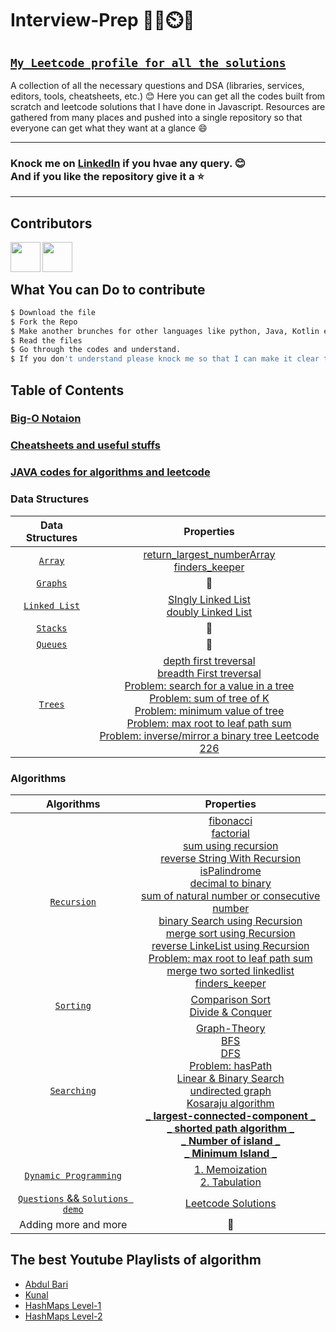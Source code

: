 # Interview-Prep 📘📖⏲️💯

## [`My Leetcode profile for all the solutions`](https://leetcode.com/mmSaif_64/)

A collection of all the necessary questions and DSA (libraries, services, editors, tools, cheatsheets, etc.)
:blush: Here you can get all the codes built from scratch and leetcode solutions that I have done in Javascript. Resources are gathered from
many places and pushed into a single repository so that everyone can get what they want at a glance :smile:

---

### Knock me on [LinkedIn](https://www.linkedin.com/in/muntasir-mahmud-saif-9a0900233/) if you hvae any query. :blush: <br> And if you like the repository give it a :star:

---

## Contributors

<a href="https://github.com/arnabsheikh007"><img src="https://github.com/arnabsheikh007.png" align="left" height="48" width="48" ></a>
<a href="https://github.com/alim1496"><img src="https://avatars.githubusercontent.com/u/18712755?v=4" align="left" height="48" width="48" ></a>
<br>
<br>

## What You can Do to contribute

```bash
$ Download the file
$ Fork the Repo
$ Make another brunches for other languages like python, Java, Kotlin even C++.
$ Read the files
$ Go through the codes and understand.
$ If you don't understand please knock me so that I can make it clear to you
```

## Table of Contents

### [Big-O Notaion](https://github.com/Saif64/Interview-prep/tree/master/Big-O)

### [Cheatsheets and useful stuffs](https://github.com/Saif64/Interview-prep/tree/master/cheatsheets%20and%20more)

### [JAVA codes for algorithms and leetcode](https://github.com/Saif64/Interview-prep/tree/master/JAVA%20solutions)

### Data Structures

|                                          Data Structures                                           |                                                                                                                                                                                                                                                                                                                                                                                                                                                                                                                   Properties                                                                                                                                                                                                                                                                                                                                                                                                                                                                                                                    |
| :------------------------------------------------------------------------------------------------: | :---------------------------------------------------------------------------------------------------------------------------------------------------------------------------------------------------------------------------------------------------------------------------------------------------------------------------------------------------------------------------------------------------------------------------------------------------------------------------------------------------------------------------------------------------------------------------------------------------------------------------------------------------------------------------------------------------------------------------------------------------------------------------------------------------------------------------------------------------------------------------------------------------------------------------------------------------------------------------------------------------------------------------------------------: |
|      [`Array`](https://github.com/Saif64/Interview-prep/tree/master/Data%20structures/array)       |                                                                                                                                                                                                                                                                                                                                                                                                                                         [return_largest_numberArray]() <br> [finders_keeper](https://github.com/Saif64/Interview-prep/blob/master/Data%20structures/array/problems/finders_keepers.js)                                                                                                                                                                                                                                                                                                                                                                                                                                          |
|     [`Graphs`](https://github.com/Saif64/Interview-prep/tree/master/Data%20structures/graphs)      |                                                                                                                                                                                                                                                                                                                                                                                                                                                                                                                       🙂                                                                                                                                                                                                                                                                                                                                                                                                                                                                                                                        |
| [`Linked List`](https://github.com/Saif64/Interview-prep/tree/master/Data%20structures/linkedlist) |                                                                                                                                                                                                                                                                                                                                                                                             [SIngly Linked List](https://github.com/Saif64/Interview-prep/blob/master/Data%20structures/linkedlist/linkedlist.js) <br> [doubly Linked List](https://github.com/Saif64/Interview-prep/blob/master/Data%20structures/linkedlist/doublyLinkedList.js)                                                                                                                                                                                                                                                                                                                                                                                              |
|     [`Stacks`](https://github.com/Saif64/Interview-prep/tree/master/Data%20structures/stacks)      |                                                                                                                                                                                                                                                                                                                                                                                                                                                                                                                       🙂                                                                                                                                                                                                                                                                                                                                                                                                                                                                                                                        |
|     [`Queues`](https://github.com/Saif64/Interview-prep/tree/master/Data%20structures/queues)      |                                                                                                                                                                                                                                                                                                                                                                                                                                                                                                                       🙂                                                                                                                                                                                                                                                                                                                                                                                                                                                                                                                        |
|      [`Trees`](https://github.com/Saif64/Interview-prep/tree/master/Data%20structures/trees)       | [depth first treversal](https://github.com/Saif64/Interview-prep/tree/master/Data%20structures/trees/depth_first_value) <br> [breadth First treversal](https://github.com/Saif64/Interview-prep/tree/master/Data%20structures/trees/breadth_first_values) <br> [Problem: search for a value in a tree](https://github.com/Saif64/Interview-prep/tree/master/Data%20structures/trees/tree_target_search) <br> [Problem: sum of tree of K](https://github.com/Saif64/Interview-prep/blob/master/Data%20structures/trees/tree_sum/tree_sum.js) <br> [Problem: minimum value of tree](https://github.com/Saif64/Interview-prep/blob/master/Data%20structures/trees/tree_min_value/tree_min_value.js) <br> [Problem: max root to leaf path sum](https://github.com/Saif64/Interview-prep/blob/master/Data%20structures/trees/max_root_to_leaf_path_sum/max_root.js) <br> [Problem: inverse/mirror a binary tree Leetcode 226](https://github.com/Saif64/Interview-prep/blob/master/Data%20structures/trees/invert_binary_tree/invert_binary_tree.js) |

### Algorithms

|                                            Algorithms                                             |                                                                                                                                                                                                                                                                                                                                                                                                                                                                                                                                                                                                                                                                                                                                                                                                                                                                                                                                                                       Properties                                                                                                                                                                                                                                                                                                                                                                                                                                                                                                                                                                                                                                                                                                                                                                                                                                                                                                                                                                       |
| :-----------------------------------------------------------------------------------------------: | :----------------------------------------------------------------------------------------------------------------------------------------------------------------------------------------------------------------------------------------------------------------------------------------------------------------------------------------------------------------------------------------------------------------------------------------------------------------------------------------------------------------------------------------------------------------------------------------------------------------------------------------------------------------------------------------------------------------------------------------------------------------------------------------------------------------------------------------------------------------------------------------------------------------------------------------------------------------------------------------------------------------------------------------------------------------------------------------------------------------------------------------------------------------------------------------------------------------------------------------------------------------------------------------------------------------------------------------------------------------------------------------------------------------------------------------------------------------------------------------------------------------------------------------------------------------------------------------------------------------------------------------------------------------------------------------------------------------------------------------------------------------------------------------------------------------------------------------------------------------------------------------------------------------------------------------------------: |
|     [`Recursion`](https://github.com/Saif64/Interview-prep/tree/master/algorithms/recursion)      | [fibonacci](https://github.com/Saif64/Interview-prep/tree/master/algorithms/recursion/fibonacci) <br> [factorial](https://github.com/Saif64/Interview-prep/tree/master/algorithms/recursion/factorial) <br> [sum using recursion](https://github.com/Saif64/Interview-prep/blob/master/algorithms/recursion/sum_using_recursion/sum.js)<br> [reverse String With Recursion](https://github.com/Saif64/Interview-prep/blob/master/algorithms/recursion/reverseStrWithRecursion/reverseStrWithRecursion.js)<br> [isPalindrome](https://github.com/Saif64/Interview-prep/blob/master/algorithms/recursion/reverseStrWithRecursion/isPalindrome.js)<br> [decimal to binary](https://github.com/Saif64/Interview-prep/blob/master/algorithms/recursion/decimalToBinary/decimal_to_binary.js)<br> [sum of natural number or consecutive number](https://github.com/Saif64/Interview-prep/blob/master/algorithms/recursion/sum_of_consecutive_number/sum_of_consecutive_number.js)<br> [binary Search using Recursion](https://github.com/Saif64/Interview-prep/blob/master/algorithms/recursion/binarySearchUsingRecursion/binarySearchUsingRecursion.js)<br> [merge sort using Recursion](https://github.com/Saif64/Interview-prep/blob/master/algorithms/recursion/mergeSortUsingRecursion/mergeSortUsingRecursion.js) <br> [reverse LinkeList using Recursion](https://github.com/Saif64/Interview-prep/blob/master/algorithms/recursion/linkedList/reverseLinkedListRecursively.js) <br> [Problem: max root to leaf path sum](https://github.com/Saif64/Interview-prep/blob/master/Data%20structures/trees/max_root_to_leaf_path_sum/max_root.js) <br> [merge two sorted linkedlist](https://github.com/Saif64/Interview-prep/blob/master/algorithms/recursion/merge_to_sorted_linkedlist/merge_to_sorted_linkedlist.js) <br> [finders_keeper](https://github.com/Saif64/Interview-prep/blob/master/Data%20structures/array/problems/finders_keepers.js) |
|       [`Sorting`](https://github.com/Saif64/Interview-prep/tree/master/algorithms/sorting)        |                                                                                                                                                                                                                                                                                                                                                                                                                                                                                                                                                                                                                                                                                                                                                                                                                                                    [Comparison Sort](https://github.com/Saif64/Interview-prep/tree/master/algorithms/sorting/comparison%20sort) <br>[Divide & Conquer](https://github.com/Saif64/Interview-prep/tree/master/algorithms/sorting/comparison%20sort/Divide%26Conquer)                                                                                                                                                                                                                                                                                                                                                                                                                                                                                                                                                                                                                                                                                                                                                                                                                                                     |
|     [`Searching`](https://github.com/Saif64/Interview-prep/tree/master/algorithms/searching)      |                                                                                                                                                                                                                                                      [Graph-Theory](https://github.com/Saif64/Interview-prep/tree/master/algorithms/searching/graph-theory)<br>[BFS](https://github.com/Saif64/Interview-prep/tree/master/algorithms/searching/graph-theory/BFS)<br> [DFS](https://github.com/Saif64/Interview-prep/tree/master/algorithms/searching/graph-theory/DFS)<br> [Problem: hasPath](https://github.com/Saif64/Interview-prep/blob/master/algorithms/searching/graph-theory/hasPath/hasPath.js)<br> [Linear & Binary Search](https://github.com/Saif64/Interview-prep/tree/master/algorithms/searching) <br> [undirected graph](https://github.com/Saif64/Interview-prep/blob/master/algorithms/searching/graph-theory/undirected_graph/undirected_graph.js) <br> [Kosaraju algorithm](https://github.com/Saif64/Interview-prep/tree/master/algorithms/searching/graph-theory/Kosaraju_algorithm) <br> [**_ largest-connected-component _**](https://github.com/Saif64/Interview-prep/tree/master/algorithms/searching/graph-theory/largest_connected_component) <br> [**_ shorted path algorithm _**](https://github.com/Saif64/Interview-prep/tree/master/algorithms/searching/graph-theory/shortest_path) <br> [**_ Number of island _**](https://github.com/Saif64/Interview-prep/tree/master/algorithms/searching/graph-theory/island_count) <br> [**_ Minimum Island _** ](https://github.com/Saif64/Interview-prep/tree/master/algorithms/searching/graph-theory/minimum_island)                                                                                                                                                                                                                                                       |
| [`Dynamic Programming`](https://github.com/Saif64/Interview-prep/tree/master/dynamic_programming) |                                                                                                                                                                                                                                                                                                                                                                                                                                                                                                                                                                                                                                                                                                                                                                                                                                                                                                             [1. Memoization](https://github.com/Saif64/Interview-prep/tree/master/dynamic_programming/Memoization) <br> [2. Tabulation]()                                                                                                                                                                                                                                                                                                                                                                                                                                                                                                                                                                                                                                                                                                                                                                                                                                                                                                              |
| [`Questions` && `Solutions demo`](https://github.com/Saif64/Interview-prep/tree/master/questions) |                                                                                                                                                                                                                                                                                                                                                                                                                                                                                                                                                                                                                                                                                                                                                                                                                                                                                                                             [Leetcode Solutions](https://github.com/Saif64/Interview-prep/tree/master/questions/leetcode)                                                                                                                                                                                                                                                                                                                                                                                                                                                                                                                                                                                                                                                                                                                                                                                                                                                                                                                              |
|                                       Adding more and more                                        |                                                                                                                                                                                                                                                                                                                                                                                                                                                                                                                                                                                                                                                                                                                                                                                                                                                                                                                                                                           🙂                                                                                                                                                                                                                                                                                                                                                                                                                                                                                                                                                                                                                                                                                                                                                                                                                                                                                                                                                                           |

## The best Youtube Playlists of algorithm

- [Abdul Bari](https://www.youtube.com/playlist?list=PLDN4rrl48XKpZkf03iYFl-O29szjTrs_O)
- [Kunal](https://www.youtube.com/playlist?list=PL9gnSGHSqcnr_DxHsP7AW9ftq0AtAyYqJ)
- [HashMaps Level-1](https://www.youtube.com/playlist?list=PL-Jc9J83PIiHq5rMZasunIR19QG3E-PAA)
- [HashMaps Level-2](https://www.youtube.com/playlist?list=PL-Jc9J83PIiEp9DKNiaQyjuDeg3XSoVMR)
